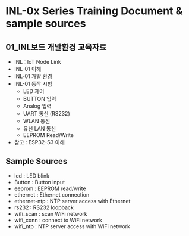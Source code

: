 # INL-0x Series Training Document & sample sources

## 01_INL보드 개발환경 교육자료
+ INL : IoT Node Link
+ INL-01 이해
+ INL-01 개발 환경
+ INL-01 동작 시험
  + LED 제어
  + BUTTON 입력
  + Analog 입력
  + UART 통신 (RS232)
  + WLAN 통신
  + 유선 LAN 통신
  + EEPROM Read/Write
+ 참고 : ESP32-S3 이해

## Sample Sources
+ led : LED blink
+ Button : Button input 
+ eeprom : EEPROM read/write
+ ethernet : Ethernet connection
+ ethernet-ntp : NTP server access with Ethernet
+ rs232 : RS232 loopback 
+ wifi_scan : scan WiFi network
+ wifi_conn : connect to WiFi network
+ wifi_ntp : NTP server access with WiFi network
